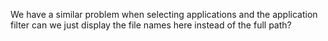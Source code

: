 We have a similar problem when selecting applications and the application filter can we just display the file names here instead of the full path?